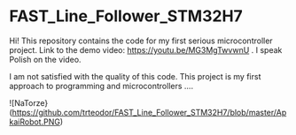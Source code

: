 # FAST_Line_Follower_STM32H7
Hi!
This repository contains the code for my first serious microcontroller project. Link to the demo video: https://youtu.be/MG3MgTwvwnU . I speak Polish on the video.

I am not satisfied with the quality of this code. This project is my first approach to programming and microcontrollers ....

![NaTorze}(https://github.com/trteodor/FAST_Line_Follower_STM32H7/blob/master/ApkaiRobot.PNG)

